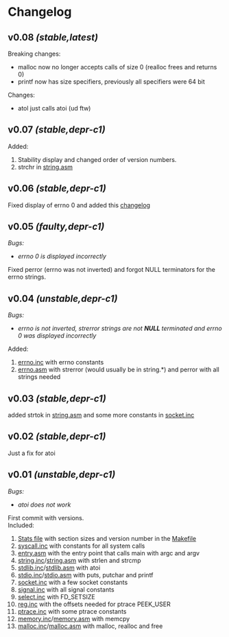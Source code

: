 # Changelog

## v0.08 *(stable,latest)*

Breaking changes:
- malloc now no longer accepts calls of size 0 (realloc frees and returns 0)
- printf now has size specifiers, previously all specifiers were 64 bit

Changes:
- atol just calls atoi (ud ftw)

## v0.07 *(stable,depr-c1)*

Added:
1. Stability display and changed order of version numbers.
1. strchr in [string.asm](src/string.asm)

## v0.06 *(stable,depr-c1)*

Fixed display of errno 0 and added this [changelog](changelog.md)

## v0.05 *(faulty,depr-c1)*

*Bugs:*
- *errno 0 is displayed incorrectly*

Fixed perror (errno was not inverted) and forgot NULL terminators for the errno strings.

## v0.04 *(unstable,depr-c1)*

*Bugs:*
- *errno is not inverted,  strerror strings are not **NULL** terminated and errno 0 was displayed incorrectly*

Added:
1. [errno.inc](src/errno.inc) with errno constants
1. [errno.asm](src/errno.asm) with strerror (would usually be in string.*) and perror with all strings needed

## v0.03 *(stable,depr-c1)*

added strtok in [string.asm](src/string.asm) and some more constants in [socket.inc](src/socket.inc)

## v0.02 *(stable,depr-c1)*

Just a fix for atoi

## v0.01 *(unstable,depr-c1)*

*Bugs:*
- *atoi does not work*

First commit with versions.  
Included:  
1. [Stats file](stats.txt) with section sizes and version number in the [Makefile](Makefile)
1. [syscall.inc](src/syscall.inc) with constants for all system calls
1. [entry.asm](src/entry.asm) with the entry point that calls main with argc and argv
1. [string.inc](src/string.inc)/[string.asm](src/string.asm) with strlen and strcmp
1. [stdlib.inc](src/stdlib.inc)/[stdlib.asm](src/stdlib.asm) with atoi
1. [stdio.inc](src/stdio.inc)/[stdio.asm](src/stdio.asm) with puts, putchar and printf
1. [socket.inc](src/socket.inc) with a few socket constants
1. [signal.inc](src/signal.inc) with all signal constants
1. [select.inc](src/select.inc) with FD_SETSIZE
1. [reg.inc](src/reg.inc) with the offsets needed for ptrace PEEK_USER
1. [ptrace.inc](src/ptrace.inc) with some ptrace constants
1. [memory.inc](src/memory.inc)/[memory.asm](src/memory.asm) with memcpy
1. [malloc.inc](src/malloc.inc)/[malloc.asm](src/malloc.asm) with malloc, realloc and free
